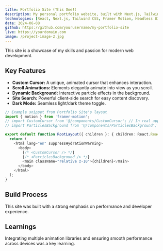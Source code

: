 ```yaml
---
title: Portfolio Site (This One!)
description: My personal portfolio website, built with Next.js, Tailwind CSS, and a focus on animations and modern UI/UX.
technologies: [React, Next.js, Tailwind CSS, Framer Motion, Headless UI, tsparticles, Fuse.js]
date: 2024-06-08
github: https://github.com/yourusername/my-portfolio-site
live: https://yourdomain.com
image: /project-image-2.jpg
---
```


This site is a showcase of my skills and passion for modern web development.

## Key Features

- **Custom Cursor:** A unique, animated cursor that enhances interaction.
- **Scroll Animations:** Elements elegantly animate into view as you scroll.
- **Dynamic Background:** Interactive particle effects in the background.
- **Site Search:** Powerful client-side search for easy content discovery.
- **Dark Mode:** Seamless light/dark theme toggle.

```typescript
// Example snippet from Portfolio Site's layout
import { motion } from 'framer-motion';
// import CustomCursor from '@/components/CustomCursor'; // In real app
// import ParticlesBackground from '@/components/ParticlesBackground'; // In real app

export default function RootLayout({ children }: { children: React.ReactNode }) {
  return (
    <html lang="en" suppressHydrationWarning>
      <body>
        {/* <CustomCursor /> */}
        {/* <ParticlesBackground /> */}
        <main className="relative z-10">{children}</main>
      </body>
    </html>
  );
}
```

## Build Process

This site was built with a strong emphasis on performance and developer experience.

## Learnings

Integrating multiple animation libraries and ensuring smooth performance across devices was a key learning.
